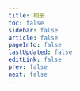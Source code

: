 ```yaml
---
title: 相册
toc: false
sidebar: false
article: false
pageInfo: false
lastUpdated: false
editLink: false
prev: false
next: false
---
```

<BoxLayout :cardList="photoList"/>

<script>
export default {
        data() {
                return {
                        photoList: [
                                {
                                title: 'ChatGLM',/* 标题 */
                                description: '成功运行ChatGLM6B-webui✨',/* 描述 */
                                date: '2023',/* 日期 */
                                imgurl: 'https://s1.ax1x.com/2023/04/04/pp4dZIU.png',/* 图片地址 */
                                },
                                {
                                title: 'ChatGLM', 
                                description: '哈哈',
                                date: '2023',
                                imgurl: 'https://s1.ax1x.com/2023/04/04/pp4dVaT.png',
                                },
                                {
                                title: 'ChatGLM', 
                                description: '爆显存了QAQ（没有好显卡还想炼丹？😢）',
                                date: '2023',
                                imgurl: 'https://s1.ax1x.com/2023/04/04/pp4dmiF.png',
                                },
                                                            {
                                title: 'b站音乐区【JLRS日落fm】《すずめ feat.十明》', 
                                description: 'du du dududu~',
                                date: '2023',
                                imgurl: 'https://s1.ax1x.com/2023/04/04/pp4diMn.png',
                                },
                                {
                                title: '极限竞速：地平线 5', 
                                description: '地平线5打折了！史地价我就入手了，我有前作，但是我还是想尝试一下新作，不得不说打磨得真好，风火轮太好玩辣！ ',
                                date: '2023',
                                imgurl: 'https://s1.ax1x.com/2023/04/04/pp4aoPe.png',
                                },
                                {
                                title: '极限竞速：地平线 5', 
                                description: '开车过程中还能一边欣赏风景',
                                date: '2023',
                                imgurl: 'https://s1.ax1x.com/2023/04/04/pp4a55D.png',
                                },
                                {
                                title: '极限竞速：地平线 5', 
                                description: '地平线5 超级无敌好玩！！！',
                                date: '2023',
                                imgurl: 'https://s1.ax1x.com/2023/04/04/pp4ahVK.png',
                                },
                                {
                                title: '极限竞速：地平线 5', 
                                description: '',
                                date: '2023',
                                imgurl: 'https://s1.ax1x.com/2023/04/04/pp4aWb6.png',
                                },
                                {
                                title: '手机-风景-夜晚', 
                                description: '夜晚景色很美',
                                date: '2023',
                                imgurl: 'https://s1.ax1x.com/2023/04/04/pp4wkSH.jpg',
                                },
                                {
                                title: '手机-风景-天空', 
                                description: '',
                                date: '2023',
                                imgurl: 'https://s1.ax1x.com/2023/04/04/pp4wemt.jpg',
                                },
                                {
                                title: '手机-户外-猫猫', 
                                description: '这只猫一点也不怕生😊',
                                date: '2023',
                                imgurl: 'https://s1.ax1x.com/2023/04/04/pp4wVOI.jpg',
                                },
                                {
                                title: '手机-户外-猫猫', 
                                description: '',
                                date: '2023',
                                imgurl: 'https://s1.ax1x.com/2023/04/04/pp4wAld.jpg',
                                },
                                {
                                title: '手机-户外-彩灯',
                                description: '',
                                date: '2022',
                                imgurl: 'https://s1.ax1x.com/2023/04/04/pp4wm0P.jpg',
                                },
                                {
                                title: '手机-户外-美食',
                                description: '绵竹米粉绝绝子！',
                                date: '2022',
                                imgurl: 'https://s1.ax1x.com/2023/04/04/pp4w86s.jpg',
                                },
                        ],
                }
        }
}
</script>
